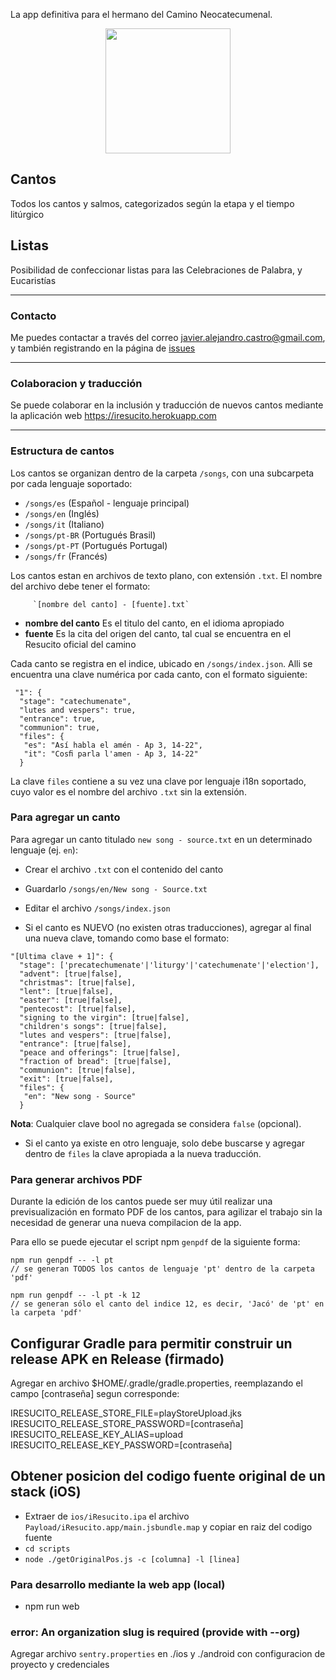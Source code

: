 La app definitiva para el hermano del Camino Neocatecumenal.

<p style="text-align: center">
<img src="img/cristo.jpg" width="200px" />
</p>


## Cantos
Todos los cantos y salmos, categorizados según la etapa y el tiempo litúrgico

## Listas
Posibilidad de confeccionar listas para las Celebraciones de Palabra, y Eucaristías

----

### Contacto
Me puedes contactar a través del correo javier.alejandro.castro@gmail.com, y también registrando en la página de [issues](https://github.com/jacargentina/iResucito/issues)

----

### Colaboracion y traducción
Se puede colaborar en la inclusión y traducción de nuevos cantos mediante la aplicación web https://iresucito.herokuapp.com

----

### Estructura de cantos
Los cantos se organizan dentro de la carpeta `/songs`, con una subcarpeta por cada lenguaje soportado:

  - `/songs/es` (Español - lenguaje principal)
  - `/songs/en` (Inglés)
  - `/songs/it` (Italiano)
  - `/songs/pt-BR` (Portugués Brasil)
  - `/songs/pt-PT` (Portugués Portugal)
  - `/songs/fr` (Francés)

Los cantos estan en archivos de texto plano, con extensión `.txt`. El nombre del archivo debe tener el formato:

         `[nombre del canto] - [fuente].txt`

  - **nombre del canto** Es el titulo del canto, en el idioma apropiado
  - **fuente** Es la cita del origen del canto, tal cual se encuentra en el Resucito oficial del camino

Cada canto se registra en el indice, ubicado en `/songs/index.json`. Alli se encuentra una clave numérica por cada canto, con el formato siguiente:

```
 "1": {
  "stage": "catechumenate",
  "lutes and vespers": true,
  "entrance": true,
  "communion": true,
  "files": {
   "es": "Así habla el amén - Ap 3, 14-22",
   "it": "Cosﬁ parla l'amen - Ap 3, 14-22"
  }
```

La clave `files` contiene a su vez una clave por lenguaje i18n soportado, cuyo valor es el nombre del archivo `.txt` sin la extensión.

### Para agregar un canto
Para agregar un canto titulado `new song - source.txt` en un determinado lenguaje (ej. `en`):

- Crear el archivo `.txt` con el contenido del canto
- Guardarlo `/songs/en/New song - Source.txt`
- Editar el archivo `/songs/index.json`

- Si el canto es NUEVO (no existen otras traducciones), agregar al final una nueva clave, tomando como base el formato:

```
"[Ultima clave + 1]": {
  "stage": ['precatechumenate'|'liturgy'|'catechumenate'|'election'],
  "advent": [true|false],
  "christmas": [true|false],
  "lent": [true|false],
  "easter": [true|false],
  "pentecost": [true|false],
  "signing to the virgin": [true|false],
  "children's songs": [true|false],
  "lutes and vespers": [true|false],
  "entrance": [true|false],
  "peace and offerings": [true|false],
  "fraction of bread": [true|false],
  "communion": [true|false],
  "exit": [true|false],
  "files": {
   "en": "New song - Source"
  }
```
**Nota**: Cualquier clave bool no agregada se considera `false` (opcional).

- Si el canto ya existe en otro lenguaje, solo debe buscarse y agregar dentro de `files` la clave apropiada a la nueva traducción.

### Para generar archivos PDF

Durante la edición de los cantos puede ser muy útil realizar una previsualización en formato PDF de los cantos, para agilizar el trabajo sin la necesidad de generar una nueva compilacion de la app.

Para ello se puede ejecutar el script npm `genpdf` de la siguiente forma:

```
npm run genpdf -- -l pt
// se generan TODOS los cantos de lenguaje 'pt' dentro de la carpeta 'pdf'

npm run genpdf -- -l pt -k 12
// se generan sólo el canto del indice 12, es decir, 'Jacó' de 'pt' en la carpeta 'pdf'
```


## Configurar Gradle para permitir construir un release APK en Release (firmado)

Agregar en archivo $HOME/.gradle/gradle.properties, reemplazando el campo [contraseña] segun corresponde:

IRESUCITO_RELEASE_STORE_FILE=playStoreUpload.jks   
IRESUCITO_RELEASE_STORE_PASSWORD=[contraseña]  
IRESUCITO_RELEASE_KEY_ALIAS=upload  
IRESUCITO_RELEASE_KEY_PASSWORD=[contraseña]  

## Obtener posicion del codigo fuente original de un stack (iOS)

- Extraer de `ios/iResucito.ipa` el archivo `Payload/iResucito.app/main.jsbundle.map` y copiar en raiz del codigo fuente
- `cd scripts`
- `node ./getOriginalPos.js -c [columna] -l [linea]`

### Para desarrollo mediante la web app (local)

- npm run web

### error: An organization slug is required (provide with --org)

Agregar archivo `sentry.properties` en ./ios y ./android con configuracion de proyecto y credenciales

